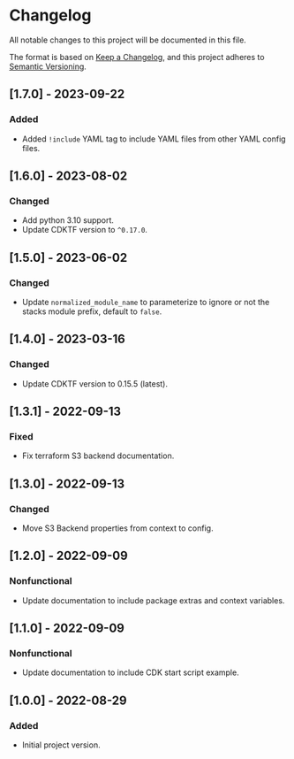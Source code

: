 # Changelog

All notable changes to this project will be documented in this file.

The format is based on [Keep a Changelog](https://keepachangelog.com/en/1.0.0/),
and this project adheres to [Semantic Versioning](https://semver.org/spec/v2.0.0.html).

## [1.7.0] - 2023-09-22

### Added

- Added `!include` YAML tag to include YAML files from other YAML config files.

## [1.6.0] - 2023-08-02

### Changed

- Add python 3.10 support.
- Update CDKTF version to `^0.17.0`.

## [1.5.0] - 2023-06-02

### Changed

- Update `normalized_module_name` to parameterize to ignore or not the stacks module prefix, default to `false`.

## [1.4.0] - 2023-03-16

### Changed

- Update CDKTF version to 0.15.5 (latest).

## [1.3.1] - 2022-09-13

### Fixed

- Fix terraform S3 backend documentation.

## [1.3.0] - 2022-09-13

### Changed

- Move S3 Backend properties from context to config.

## [1.2.0] - 2022-09-09

### Nonfunctional

- Update documentation to include package extras and context variables.

## [1.1.0] - 2022-09-09

### Nonfunctional

- Update documentation to include CDK start script example.

## [1.0.0] - 2022-08-29

### Added

- Initial project version.

